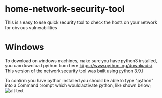 # home-network-security-tool
This is a easy to use quick security tool to check the hosts on your network for obvious vulnerabilities

# Windows
To download on windows machines, make sure you have python3 installed, you can download python from here https://www.python.org/downloads/
This version of the network security tool was built using python 3.9.1

To confirm you have python installed you should be able to type "python" into a Command prompt which would activate python, like shown below;
![alt text](https://github.com/Releasedcookie/home-network-security-tool/images/python_cmd.png?raw=true)
